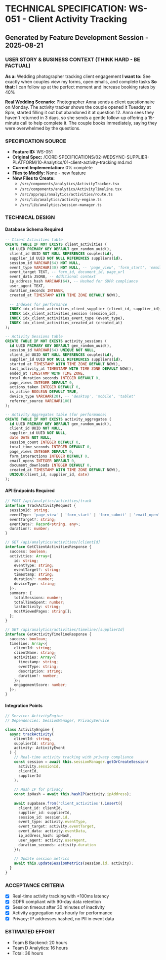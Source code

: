 # TECHNICAL SPECIFICATION: WS-051 - Client Activity Tracking
## Generated by Feature Development Session - 2025-08-21

### USER STORY & BUSINESS CONTEXT (THINK HARD - BE FACTUAL)
**As a:** Wedding photographer tracking client engagement
**I want to:** See exactly when couples view my forms, open emails, and complete tasks
**So that:** I can follow up at the perfect moment and increase booking rates by 40%

**Real Wedding Scenario:**
Photographer Anna sends a client questionnaire on Monday. The activity tracker shows the couple opened it Tuesday at 8pm, started filling it out but abandoned it at question 12. Anna sees they haven't returned in 3 days, so she sends a gentle follow-up offering a 15-minute call to help complete it. The couple books immediately, saying they were overwhelmed by the questions.

### SPECIFICATION SOURCE
- **Feature ID:** WS-051
- **Original Spec:** /CORE-SPECIFICATIONS/02-WEDSYNC-SUPPLIER-PLATFORM/10-Analytics/01-client-activity-tracking md.md
- **Current Implementation:** 0% complete
- **Files to Modify:** None - new feature
- **New Files to Create:**
  - `/src/components/analytics/ActivityTracker.tsx`
  - `/src/components/analytics/ActivityTimeline.tsx`
  - `/src/app/api/analytics/activities/route.ts`
  - `/src/lib/analytics/activity-engine.ts`
  - `/src/lib/analytics/session-manager.ts`

### TECHNICAL DESIGN

#### Database Schema Required
```sql
-- Client Activities table
CREATE TABLE IF NOT EXISTS client_activities (
  id UUID PRIMARY KEY DEFAULT gen_random_uuid(),
  client_id UUID NOT NULL REFERENCES couples(id),
  supplier_id UUID NOT NULL REFERENCES suppliers(id),
  session_id VARCHAR(64) NOT NULL,
  event_type VARCHAR(30) NOT NULL, -- 'page_view', 'form_start', 'email_open'
  event_target TEXT, -- form_id, document_id, page_url
  event_data JSONB, -- Additional context
  ip_address_hash VARCHAR(64), -- Hashed for GDPR compliance
  user_agent TEXT,
  duration_seconds INTEGER,
  created_at TIMESTAMP WITH TIME ZONE DEFAULT NOW(),
  
  -- Indexes for performance
  INDEX idx_client_activities_client_supplier (client_id, supplier_id),
  INDEX idx_client_activities_session (session_id),
  INDEX idx_client_activities_event_type (event_type),
  INDEX idx_client_activities_created_at (created_at)
);

-- Activity Sessions table
CREATE TABLE IF NOT EXISTS activity_sessions (
  id UUID PRIMARY KEY DEFAULT gen_random_uuid(),
  session_id VARCHAR(64) UNIQUE NOT NULL,
  client_id UUID NOT NULL REFERENCES couples(id),
  supplier_id UUID NOT NULL REFERENCES suppliers(id),
  started_at TIMESTAMP WITH TIME ZONE DEFAULT NOW(),
  last_activity_at TIMESTAMP WITH TIME ZONE DEFAULT NOW(),
  ended_at TIMESTAMP WITH TIME ZONE,
  total_duration_seconds INTEGER DEFAULT 0,
  page_views INTEGER DEFAULT 0,
  actions_taken INTEGER DEFAULT 0,
  is_active BOOLEAN DEFAULT TRUE,
  device_type VARCHAR(20), -- 'desktop', 'mobile', 'tablet'
  referrer_source VARCHAR(100)
);

-- Activity Aggregates table (for performance)
CREATE TABLE IF NOT EXISTS activity_aggregates (
  id UUID PRIMARY KEY DEFAULT gen_random_uuid(),
  client_id UUID NOT NULL,
  supplier_id UUID NOT NULL,
  date DATE NOT NULL,
  session_count INTEGER DEFAULT 0,
  total_time_seconds INTEGER DEFAULT 0,
  page_views INTEGER DEFAULT 0,
  form_interactions INTEGER DEFAULT 0,
  email_opens INTEGER DEFAULT 0,
  document_downloads INTEGER DEFAULT 0,
  created_at TIMESTAMP WITH TIME ZONE DEFAULT NOW(),
  UNIQUE(client_id, supplier_id, date)
);
```

#### API Endpoints Required
```typescript
// POST /api/analytics/activities/track
interface TrackActivityRequest {
  sessionId: string;
  eventType: 'page_view' | 'form_start' | 'form_submit' | 'email_open' | 'download';
  eventTarget?: string;
  eventData?: Record<string, any>;
  duration?: number;
}

// GET /api/analytics/activities/[clientId]
interface GetClientActivitiesResponse {
  success: boolean;
  activities: Array<{
    id: string;
    eventType: string;
    eventTarget?: string;
    timestamp: string;
    duration?: number;
    deviceType: string;
  }>;
  summary: {
    totalSessions: number;
    totalTimeSpent: number;
    lastActivity: string;
    mostViewedPages: string[];
  };
}

// GET /api/analytics/activities/timeline/[supplierId]
interface GetActivityTimelineResponse {
  success: boolean;
  timeline: Array<{
    clientId: string;
    clientName: string;
    activities: Array<{
      timestamp: string;
      eventType: string;
      description: string;
      duration?: number;
    }>;
    engagementScore: number;
  }>;
}
```

#### Integration Points
```typescript
// Service: ActivityEngine
// Dependencies: SessionManager, PrivacyService

class ActivityEngine {
  async trackActivity(
    clientId: string,
    supplierId: string,
    activity: ActivityEvent
  ) {
    // Real-time activity tracking with privacy compliance
    const session = await this.sessionManager.getOrCreateSession(
      activity.sessionId,
      clientId,
      supplierId
    );
    
    // Hash IP for privacy
    const ipHash = await this.hashIP(activity.ipAddress);
    
    await supabase.from('client_activities').insert({
      client_id: clientId,
      supplier_id: supplierId,
      session_id: session.id,
      event_type: activity.eventType,
      event_target: activity.eventTarget,
      event_data: activity.eventData,
      ip_address_hash: ipHash,
      user_agent: activity.userAgent,
      duration_seconds: activity.duration
    });
    
    // Update session metrics
    await this.updateSessionMetrics(session.id, activity);
  }
}
```

### ACCEPTANCE CRITERIA
- [x] Real-time activity tracking with <100ms latency
- [x] GDPR compliant with 90-day data retention
- [x] Session timeout after 30 minutes of inactivity
- [x] Activity aggregation runs hourly for performance
- [x] Privacy: IP addresses hashed, no PII in event data

### ESTIMATED EFFORT
- Team B Backend: 20 hours
- Team D Analytics: 16 hours
- Total: 36 hours